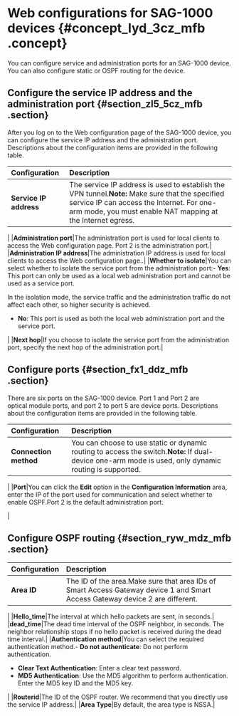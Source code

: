 # Web configurations for SAG-1000 devices {#concept_lyd_3cz_mfb .concept}

You can configure service and administration ports for an SAG-1000 device. You can also configure static or OSPF routing for the device.

## Configure the service IP address and the administration port {#section_zl5_5cz_mfb .section}

After you log on to the Web configuration page of the SAG-1000 device, you can configure the service IP address and the administration port. Descriptions about the configuration items are provided in the following table.

|Configuration|Description|
|:------------|:----------|
|**Service IP address**|The service IP address is used to establish the VPN tunnel.**Note:** Make sure that the specified service IP can access the Internet. For one-arm mode, you must enable NAT mapping at the Internet egress.

|
|**Administration port**|The administration port is used for local clients to access the Web configuration page. Port 2 is the administration port.|
|**Administration IP address**|The administration IP address is used for local clients to access the Web configuration page..|
|**Whether to isolate**|You can select whether to isolate the service port from the administration port:-   **Yes**: This port can only be used as a local web administration port and cannot be used as a service port.

In the isolation mode, the service traffic and the administration traffic do not affect each other, so higher security is achieved.

-   **No**: This port is used as both the local web administration port and the service port.

|
|**Next hop**|If you choose to isolate the service port from the administration port, specify the next hop of the administration port.|

## Configure ports {#section_fx1_ddz_mfb .section}

There are six ports on the SAG-1000 device. Port 1 and Port 2 are optical module ports, and port 2 to port 5 are device ports. Descriptions about the configuration items are provided in the following table.

|Configuration|Description|
|:------------|:----------|
|**Connection method**|You can choose to use static or dynamic routing to access the switch.**Note:** If dual-device one-arm mode is used, only dynamic routing is supported.

|
|**Port**|You can click the **Edit** option in the **Configuration Information** area, enter the IP of the port used for communication and select whether to enable OSPF.Port 2 is the default administration port.

|

## Configure OSPF routing {#section_ryw_mdz_mfb .section}

|Configuration|Description|
|:------------|:----------|
|**Area ID**|The ID of the area.Make sure that area IDs of Smart Access Gateway device 1 and Smart Access Gateway device 2 are different.

|
|**Hello\_time**|The interval at which hello packets are sent, in seconds.|
|**dead\_time**|The dead time interval of the OSPF neighbor, in seconds. The neighbor relationship stops if no hello packet is received during the dead time interval.|
|**Authentication method**|You can select the required authentication method.-   **Do not authenticate**: Do not perform authentication.
-   **Clear Text Authentication**: Enter a clear text password.
-   **MD5 Authentication**: Use the MD5 algorithm to perform authentication. Enter the MD5 key ID and the MD5 key.

|
|**Routerid**|The ID of the OSPF router. We recommend that you directly use the service IP address.|
|**Area Type**|By default, the area type is NSSA.|

